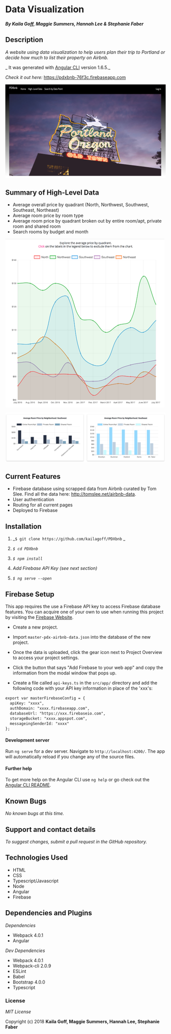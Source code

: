# Data Visualization

#### _By Kaila Goff, Maggie Summers, Hannah Lee & Stephanie Faber_

## Description

_A website using data visualization to help users plan their trip to Portland or decide how much to list their property on Airbnb._

_ It was generated with [Angular CLI](https://github.com/angular/angular-cli) version 1.6.5._

_Check it out here:_ https://pdxbnb-76f3c.firebaseapp.com

<kbd><img src="src/img/pdx.png"></kbd>

##  Summary of High-Level Data
  * Average overall price by quadrant (North, Northwest, Southwest, Southeast, Northeast)
  * Average room price by room type
  * Average room price by quadrant broken out by entire room/apt, private room and shared room
  * Search rooms by budget and month

  <kbd><img src="src/img/chart1.png" style="width: 500px;"></kbd>

  <kbd><img src="src/img/chart2.png"></kbd>

##  Current Features
  * Firebase database using scrapped data from Airbnb curated by Tom Slee. Find all the data here: http://tomslee.net/airbnb-data.
  * User authentication
  * Routing for all current pages
  * Deployed to Firebase

## Installation

  1. _`$ git clone https://github.com/kailagoff/PDXbnb` _

  2. _`$ cd PDXbnb`_

  3.  _`$ npm install`_

  4. _Add Firebase API Key (see next section)_

  5. _`$ ng serve --open`_

## Firebase Setup

  This app requires the use a Firebase API key to access Firebase database features.
  You can acquire one of your own to use when running this project by visiting the [Firebase Website](https://firebase.google.com).

  * Create a new project.

  * Import `master-pdx-airbnb-data.json` into the database of the new project.

  * Once the data is uploaded, click the gear icon next to Project Overview to access your project settings.

  * Click the button that says "Add Firebase to your web app" and copy the information from the modal window that pops up.

  * Create a file called `api-keys.ts` in the `src/app/` directory and add the following code with your API key information in place of the 'xxx's:

  ```
  export var masterFirebaseConfig = {
    apiKey: "xxxx",
    authDomain: "xxxx.firebaseapp.com",
    databaseUrl: "https://xxx.firebaseio.com",
    storageBucket: "xxxx.appspot.com",
    messageingSenderId: "xxxx"
  };
  ```

#### Development server

Run `ng serve` for a dev server. Navigate to `http://localhost:4200/`. The app will automatically reload if you change any of the source files.

#### Further help

To get more help on the Angular CLI use `ng help` or go check out the [Angular CLI README](https://github.com/angular/angular-cli/blob/master/README.md).

## Known Bugs

_No known bugs at this time._

## Support and contact details

  _To suggest changes, submit a pull request in the GitHub repository._

## Technologies Used

  * HTML
  * CSS
  * Typescript/Javascript
  * Node
  * Angular
  * Firebase

## Dependencies and Plugins

  _Dependencies_
  * Webpack 4.0.1
  * Angular

_Dev Dependencies_
  * Webpack 4.0.1
  * Webpack-cli 2.0.9
  * ESLint
  * Babel
  * Bootstrap 4.0.0
  * Typescript

### License

  *MIT License*

Copyright (c) 2018 **Kaila Goff, Maggie Summers, Hannah Lee, Stephanie Faber**

